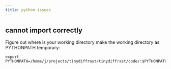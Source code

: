 ```yaml
---
title: python issues
---
```


## cannot import correctly

Figure out where is your working directory
make the working directory as PYTHONPATH temporary:

```
export PYTHONPATH=/home/j/projects/tinydiffrast/tinydiffrast/code/:$PYTHONPATH
```